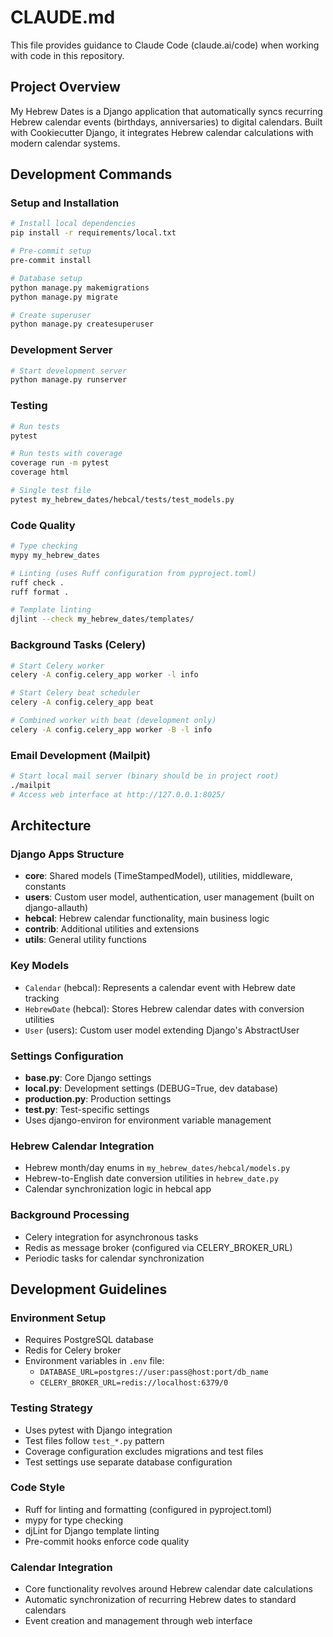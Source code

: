 # CLAUDE.md

This file provides guidance to Claude Code (claude.ai/code) when working with code in this repository.

## Project Overview

My Hebrew Dates is a Django application that automatically syncs recurring Hebrew calendar events (birthdays, anniversaries) to digital calendars. Built with Cookiecutter Django, it integrates Hebrew calendar calculations with modern calendar systems.

## Development Commands

### Setup and Installation
```bash
# Install local dependencies
pip install -r requirements/local.txt

# Pre-commit setup
pre-commit install

# Database setup
python manage.py makemigrations
python manage.py migrate

# Create superuser
python manage.py createsuperuser
```

### Development Server
```bash
# Start development server
python manage.py runserver
```

### Testing
```bash
# Run tests
pytest

# Run tests with coverage
coverage run -m pytest
coverage html

# Single test file
pytest my_hebrew_dates/hebcal/tests/test_models.py
```

### Code Quality
```bash
# Type checking
mypy my_hebrew_dates

# Linting (uses Ruff configuration from pyproject.toml)
ruff check .
ruff format .

# Template linting
djlint --check my_hebrew_dates/templates/
```

### Background Tasks (Celery)
```bash
# Start Celery worker
celery -A config.celery_app worker -l info

# Start Celery beat scheduler
celery -A config.celery_app beat

# Combined worker with beat (development only)
celery -A config.celery_app worker -B -l info
```

### Email Development (Mailpit)
```bash
# Start local mail server (binary should be in project root)
./mailpit
# Access web interface at http://127.0.0.1:8025/
```

## Architecture

### Django Apps Structure
- **core**: Shared models (TimeStampedModel), utilities, middleware, constants
- **users**: Custom user model, authentication, user management (built on django-allauth)
- **hebcal**: Hebrew calendar functionality, main business logic
- **contrib**: Additional utilities and extensions
- **utils**: General utility functions

### Key Models
- `Calendar` (hebcal): Represents a calendar event with Hebrew date tracking
- `HebrewDate` (hebcal): Stores Hebrew calendar dates with conversion utilities
- `User` (users): Custom user model extending Django's AbstractUser

### Settings Configuration
- **base.py**: Core Django settings
- **local.py**: Development settings (DEBUG=True, dev database)
- **production.py**: Production settings
- **test.py**: Test-specific settings
- Uses django-environ for environment variable management

### Hebrew Calendar Integration
- Hebrew month/day enums in `my_hebrew_dates/hebcal/models.py`
- Hebrew-to-English date conversion utilities in `hebrew_date.py`
- Calendar synchronization logic in hebcal app

### Background Processing
- Celery integration for asynchronous tasks
- Redis as message broker (configured via CELERY_BROKER_URL)
- Periodic tasks for calendar synchronization

## Development Guidelines

### Environment Setup
- Requires PostgreSQL database
- Redis for Celery broker
- Environment variables in `.env` file:
  - `DATABASE_URL=postgres://user:pass@host:port/db_name`
  - `CELERY_BROKER_URL=redis://localhost:6379/0`

### Testing Strategy
- Uses pytest with Django integration
- Test files follow `test_*.py` pattern
- Coverage configuration excludes migrations and test files
- Test settings use separate database configuration

### Code Style
- Ruff for linting and formatting (configured in pyproject.toml)
- mypy for type checking
- djLint for Django template linting
- Pre-commit hooks enforce code quality

### Calendar Integration
- Core functionality revolves around Hebrew calendar date calculations
- Automatic synchronization of recurring Hebrew dates to standard calendars
- Event creation and management through web interface
